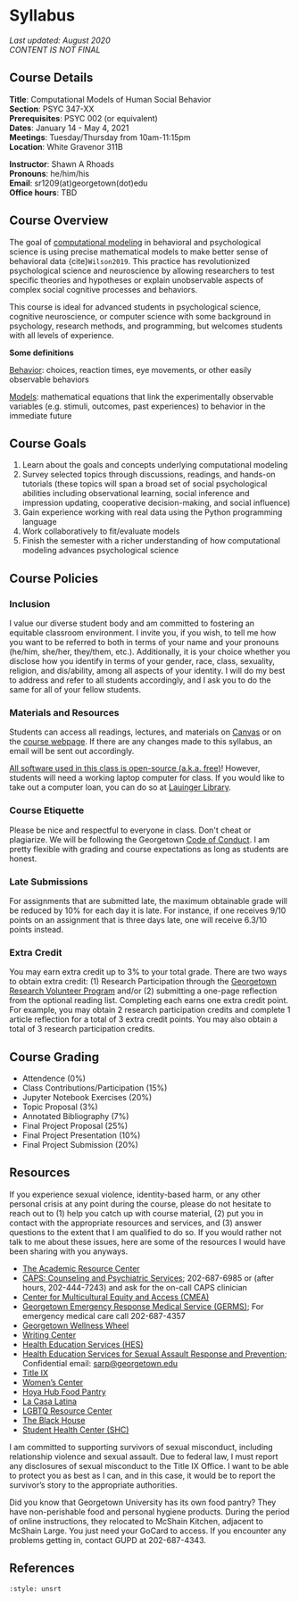 # Syllabus
*Last updated: August 2020*</br>
*CONTENT IS NOT FINAL*

## Course Details
**Title**: Computational Models of Human Social Behavior</br>
**Section**: PSYC 347-XX</br>
**Prerequisites**: PSYC 002 (or equivalent)</br>
**Dates**: January 14 - May 4, 2021</br>
**Meetings**: Tuesday/Thursday from 10am-11:15pm</br>
**Location**: White Gravenor 311B</br>

**Instructor**: Shawn A Rhoads<br>
**Pronouns**: he/him/his<br>
**Email**: sr1209(at)georgetown(dot)edu<br>
**Office hours**: TBD

## Course Overview

The goal of <u>computational modeling</u> in behavioral and psychological science is using precise mathematical models to make better sense of behavioral data {cite}`Wilson2019`. This practice has revolutionized psychological science and neuroscience by allowing researchers to test specific theories and hypotheses or explain unobservable aspects of complex social cognitive processes and behaviors. 

This course is ideal for advanced students in psychological science, cognitive neuroscience, or computer science with some background in psychology, research methods, and programming, but welcomes students with all levels of experience.

<div class="alert alert-info">
<b>Some definitions</b>

<u>Behavior</u>: choices, reaction times, eye movements, or other easily observable behaviors

<u>Models</u>: mathematical equations that link the experimentally observable variables (e.g. stimuli, outcomes, past experiences) to behavior in the immediate future
</div>

## Course Goals
1. Learn about the goals and concepts underlying computational modeling 
2. Survey selected topics through discussions, readings, and hands-on tutorials (these topics will span a broad set of social psychological abilities including observational learning, social inference and impression updating, cooperative decision-making, and social influence)
3. Gain experience working with real data using the Python programming language
4. Work collaboratively to fit/evaluate models
5. Finish the semester with a richer understanding of how computational modeling advances psychological science

## Course Policies

### Inclusion

I value our diverse student body and am committed to fostering an equitable classroom environment. I invite you, if you wish, to tell me how you want to be referred to both in terms of your name and your pronouns (he/him, she/her, they/them, etc.). Additionally, it is your choice whether you disclose how you identify in terms of your gender, race, class, sexuality, religion, and dis/ability, among all aspects of your identity. I will do my best to address and refer to all students accordingly, and I ask you to do the same for all of your fellow students. 

### Materials and Resources

Students can access all readings, lectures, and materials on [Canvas]() or on the [course webpage](). If there are any changes made to this syllabus, an email will be sent out accordingly.

<u>All software used in this class is open-source (a.k.a. free)</u>! However, students will need a working laptop computer for class. If you would like to take out a computer loan, you can do so at [Lauinger Library](https://www.library.georgetown.edu/computing/laptops).

### Course Etiquette
Please be nice and respectful to everyone in class. Don't cheat or plagiarize. We will be following the Georgetown [Code of Conduct](https://studentconduct.georgetown.edu/code-of-student-conduct/). I am pretty flexible with grading and course expectations as long as students are honest.

### Late Submissions
For assignments that are submitted late, the maximum obtainable grade will be reduced by 10% for each day it is late. For instance, if one receives 9/10 points on an assignment that is three days late, one will receive 6.3/10 points instead. 

### Extra Credit
You may earn extra credit up to 3% to your total grade. There are two ways to obtain extra credit: (1) Research Participation through the [Georgetown Research Volunteer Program](https://georgetown.sona-systems.com/all_exp.aspx) and/or (2) submitting a one-page reflection from the optional reading list. Completing each earns one extra credit point. For example, you may obtain 2 research participation credits and complete 1 article reflection for a total of 3 extra credit points. You may also obtain a total of 3 research participation credits.

## Course Grading

- Attendence (0%)
- Class Contributions/Participation (15%)
- Jupyter Notebook Exercises (20%)
- Topic Proposal (3%)
- Annotated Bibliography (7%)
- Final Project Proposal (25%)
- Final Project Presentation (10%)
- Final Project Submission (20%)

## Resources

If you experience sexual violence, identity-based harm, or any other personal crisis at any point during the course, please do not hesitate to reach out to (1) help you catch up with course material, (2) put you in contact with the appropriate resources and services, and (3) answer questions to the extent that I am qualified to do so. If you would rather not talk to me about these issues, here are some of the resources I would have been sharing with you anyways. 

- [The Academic Resource Center](https://academicsupport.georgetown.edu/)
- [CAPS: Counseling and Psychiatric Services](https://studenthealth.georgetown.edu/mental-health); 202-687-6985 or (after hours, 202-444-7243) and ask for the on-call CAPS clinician
- [Center for Multicultural Equity and Access (CMEA)](https://cmea.georgetown.edu/#_ga=2.2156146.338741907.1597604147-463980031.1582147522)
- [Georgetown Emergency Response Medical Service (GERMS)](http://www.georgetownems.org/calling-germs/); For emergency medical care call 202-687-4357
- [Georgetown Wellness Wheel](https://studenthealth.georgetown.edu/Hoya-Wellness-wheel)
- [Writing Center](http://writingcenter.georgetown.edu/)
- [Health Education Services (HES)](https://studenthealth.georgetown.edu/health-promotion#_ga=2.161251839.338741907.1597604147-463980031.1582147522)
- [Health Education Services for Sexual  Assault Response and Prevention](https://studenthealth.georgetown.edu/health-promotion/services-3/sexual-assault-relationship-violence/); Confidential email: sarp@georgetown.edu
- [Title IX](https://titleix.georgetown.edu/#_ga=2.69845330.338741907.1597604147-463980031.1582147522)
- [Women’s Center](https://womenscenter.georgetown.edu/#_ga=2.103393858.338741907.1597604147-463980031.1582147522)
- [Hoya Hub Food Pantry](https://studentaffairs.georgetown.edu/foodpantry)
- [La Casa Latina](https://cmea.georgetown.edu/casalatina/)
- [LGBTQ Resource Center](https://lgbtq.georgetown.edu/#_ga=2.69845330.338741907.1597604147-463980031.1582147522)
- [The Black House](https://cmea.georgetown.edu/blackhouse/)
- [Student Health Center (SHC)](http://studenthealth.georgetown.edu/medical-care#_ga=2.103393858.338741907.1597604147-463980031.1582147522)


I am committed to supporting survivors of sexual misconduct, including relationship violence and sexual assault. Due to federal law, I must report any disclosures of sexual misconduct to the Title IX Office. I want to be able to protect you as best as I can, and in this case, it would be to report the survivor’s story to the appropriate authorities.

Did you know that Georgetown University has its own food pantry? They have non-perishable food and personal hygiene products. During the period of online instructions, they relocated to McShain Kitchen, adjacent to McShain Large. You just need your GoCard to access. If you encounter any problems getting in, contact GUPD at 202-687-4343.

## References
```{bibliography} references.bib
:style: unsrt
```